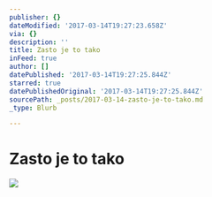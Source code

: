 ```yaml
---
publisher: {}
dateModified: '2017-03-14T19:27:23.658Z'
via: {}
description: ''
title: Zasto je to tako
inFeed: true
author: []
datePublished: '2017-03-14T19:27:25.844Z'
starred: true
datePublishedOriginal: '2017-03-14T19:27:25.844Z'
sourcePath: _posts/2017-03-14-zasto-je-to-tako.md
_type: Blurb

---
```

# Zasto je to tako
![](https://the-grid-user-content.s3-us-west-2.amazonaws.com/0dd29a0d-5895-4415-9297-cd5756eb4a17.jpg)